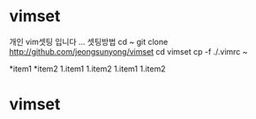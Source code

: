 # vimset
개인 vim셋팅 입니다
...
셋팅방법
cd ~
git clone http://github.com/jeongsunyong/vimset
cd vimset
cp -f  ./.vimrc ~

*item1
*item2
	1.item1
	1.item2
		1.item1
		1.item2
# vimset
